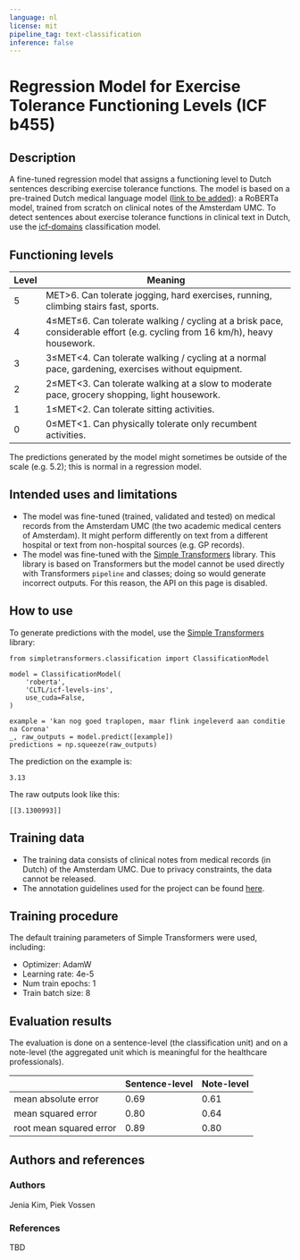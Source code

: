```yaml
---
language: nl
license: mit
pipeline_tag: text-classification
inference: false
---
```


# Regression Model for Exercise Tolerance Functioning Levels (ICF b455)

## Description
A fine-tuned regression model that assigns a functioning level to Dutch sentences describing exercise tolerance functions. The model is based on a pre-trained Dutch medical language model ([link to be added]()): a RoBERTa model, trained from scratch on clinical notes of the Amsterdam UMC. To detect sentences about exercise tolerance functions in clinical text in Dutch, use the [icf-domains](https://huggingface.co/CLTL/icf-domains) classification model.

## Functioning levels
Level | Meaning
---|---
5 | MET&gt;6. Can tolerate jogging, hard exercises, running, climbing stairs fast, sports.
4 | 4&le;MET&le;6. Can tolerate walking / cycling at a brisk pace, considerable effort (e.g. cycling from 16 km/h), heavy housework.
3 | 3&le;MET&lt;4. Can tolerate walking / cycling at a normal pace, gardening, exercises without equipment.
2 | 2&le;MET&lt;3. Can tolerate walking at a slow to moderate pace, grocery shopping, light housework.
1 | 1&le;MET&lt;2. Can tolerate sitting activities.
0 | 0&le;MET&lt;1. Can physically tolerate only recumbent activities.

The predictions generated by the model might sometimes be outside of the scale (e.g. 5.2); this is normal in a regression model.

## Intended uses and limitations
- The model was fine-tuned (trained, validated and tested) on medical records from the Amsterdam UMC (the two academic medical centers of Amsterdam). It might perform differently on text from a different hospital or text from non-hospital sources (e.g. GP records).
- The model was fine-tuned with the [Simple Transformers](https://simpletransformers.ai/) library. This library is based on Transformers but the model cannot be used directly with Transformers `pipeline` and classes; doing so would generate incorrect outputs. For this reason, the API on this page is disabled.

## How to use
To generate predictions with the model, use the [Simple Transformers](https://simpletransformers.ai/) library:
```
from simpletransformers.classification import ClassificationModel

model = ClassificationModel(
    'roberta',
    'CLTL/icf-levels-ins',
    use_cuda=False,
)

example = 'kan nog goed traplopen, maar flink ingeleverd aan conditie na Corona'
_, raw_outputs = model.predict([example])
predictions = np.squeeze(raw_outputs)
```
The prediction on the example is:
```
3.13
```
The raw outputs look like this:
```
[[3.1300993]]
```

## Training data
- The training data consists of clinical notes from medical records (in Dutch) of the Amsterdam UMC. Due to privacy constraints, the data cannot be released.
- The annotation guidelines used for the project can be found [here](https://github.com/cltl/a-proof-zonmw/tree/main/resources/annotation_guidelines).

## Training procedure
The default training parameters of Simple Transformers were used, including:
- Optimizer: AdamW
- Learning rate: 4e-5
- Num train epochs: 1
- Train batch size: 8

## Evaluation results
The evaluation is done on a sentence-level (the classification unit) and on a note-level (the aggregated unit which is meaningful for the healthcare professionals).

| | Sentence-level | Note-level
|---|---|---
mean absolute error | 0.69 | 0.61
mean squared error | 0.80 | 0.64
root mean squared error | 0.89 | 0.80

## Authors and references
### Authors
Jenia Kim, Piek Vossen

### References
TBD
